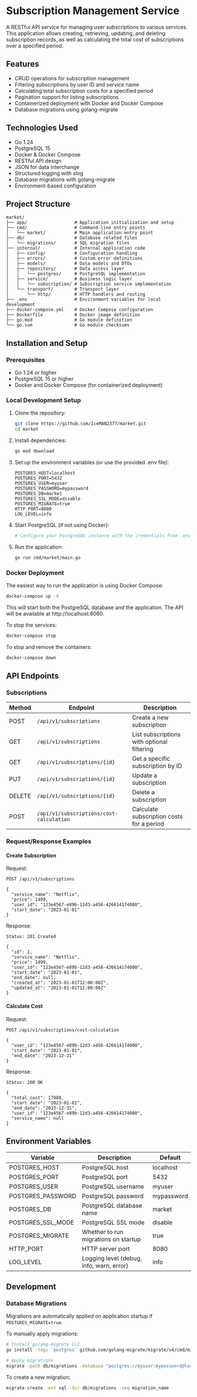 # Subscription Management Service

A RESTful API service for managing user subscriptions to various services. This application allows creating, retrieving, updating, and deleting subscription records, as well as calculating the total cost of subscriptions over a specified period.

## Features

- CRUD operations for subscription management
- Filtering subscriptions by user ID and service name
- Calculating total subscription costs for a specified period
- Pagination support for listing subscriptions
- Containerized deployment with Docker and Docker Compose
- Database migrations using golang-migrate

## Technologies Used

- Go 1.24
- PostgreSQL 15
- Docker & Docker Compose
- RESTful API design
- JSON for data interchange
- Structured logging with slog
- Database migrations with golang-migrate
- Environment-based configuration

## Project Structure

```
market/
├── app/                  # Application initialization and setup
├── cmd/                  # Command-line entry points
│   └── market/           # Main application entry point
├── db/                   # Database related files
│   └── migrations/       # SQL migration files
├── internal/             # Internal application code
│   ├── config/           # Configuration handling
│   ├── errors/           # Custom error definitions
│   ├── models/           # Data models and DTOs
│   ├── repository/       # Data access layer
│   │   └── postgres/     # PostgreSQL implementation
│   ├── service/          # Business logic layer
│   │   └── subscription/ # Subscription service implementation
│   └── transport/        # Transport layer
│       └── http/         # HTTP handlers and routing
├── .env                  # Environment variables for local development
├── docker-compose.yml    # Docker Compose configuration
├── Dockerfile            # Docker image definition
├── go.mod                # Go module definition
└── go.sum                # Go module checksums
```

## Installation and Setup

### Prerequisites

- Go 1.24 or higher
- PostgreSQL 15 or higher
- Docker and Docker Compose (for containerized deployment)

### Local Development Setup

1. Clone the repository:
   ```bash
   git clone https://github.com/IceMAN2377/market.git
   cd market
   ```

2. Install dependencies:
   ```bash
   go mod download
   ```

3. Set up the environment variables (or use the provided .env file):
   ```
   POSTGRES_HOST=localhost
   POSTGRES_PORT=5432
   POSTGRES_USER=myuser
   POSTGRES_PASSWORD=mypassword
   POSTGRES_DB=market
   POSTGRES_SSL_MODE=disable
   POSTGRES_MIGRATE=true
   HTTP_PORT=8080
   LOG_LEVEL=info
   ```

4. Start PostgreSQL (if not using Docker):
   ```bash
   # Configure your PostgreSQL instance with the credentials from .env
   ```

5. Run the application:
   ```bash
   go run cmd/market/main.go
   ```

### Docker Deployment

The easiest way to run the application is using Docker Compose:

```bash
docker-compose up -d
```

This will start both the PostgreSQL database and the application. The API will be available at http://localhost:8080.

To stop the services:

```bash
docker-compose stop
```

To stop and remove the containers:

```bash
docker-compose down
```

## API Endpoints

### Subscriptions

| Method | Endpoint | Description |
|--------|----------|-------------|
| POST | `/api/v1/subscriptions` | Create a new subscription |
| GET | `/api/v1/subscriptions` | List subscriptions with optional filtering |
| GET | `/api/v1/subscriptions/{id}` | Get a specific subscription by ID |
| PUT | `/api/v1/subscriptions/{id}` | Update a subscription |
| DELETE | `/api/v1/subscriptions/{id}` | Delete a subscription |
| POST | `/api/v1/subscriptions/cost-calculation` | Calculate subscription costs for a period |

### Request/Response Examples

#### Create Subscription

Request:
```
POST /api/v1/subscriptions

{
  "service_name": "Netflix",
  "price": 1499,
  "user_id": "123e4567-e89b-12d3-a456-426614174000",
  "start_date": "2023-01-01"
}
```

Response:
```
Status: 201 Created

{
  "id": 1,
  "service_name": "Netflix",
  "price": 1499,
  "user_id": "123e4567-e89b-12d3-a456-426614174000",
  "start_date": "2023-01-01",
  "end_date": null,
  "created_at": "2023-01-01T12:00:00Z",
  "updated_at": "2023-01-01T12:00:00Z"
}
```

#### Calculate Cost

Request:
```
POST /api/v1/subscriptions/cost-calculation

{
  "user_id": "123e4567-e89b-12d3-a456-426614174000",
  "start_date": "2023-01-01",
  "end_date": "2023-12-31"
}
```

Response:
```
Status: 200 OK

{
  "total_cost": 17988,
  "start_date": "2023-01-01",
  "end_date": "2023-12-31",
  "user_id": "123e4567-e89b-12d3-a456-426614174000",
  "service_name": null
}
```

## Environment Variables

| Variable | Description | Default |
|----------|-------------|---------|
| POSTGRES_HOST | PostgreSQL host | localhost |
| POSTGRES_PORT | PostgreSQL port | 5432 |
| POSTGRES_USER | PostgreSQL username | myuser |
| POSTGRES_PASSWORD | PostgreSQL password | mypassword |
| POSTGRES_DB | PostgreSQL database name | market |
| POSTGRES_SSL_MODE | PostgreSQL SSL mode | disable |
| POSTGRES_MIGRATE | Whether to run migrations on startup | true |
| HTTP_PORT | HTTP server port | 8080 |
| LOG_LEVEL | Logging level (debug, info, warn, error) | info |

## Development

### Database Migrations

Migrations are automatically applied on application startup if `POSTGRES_MIGRATE=true`. 

To manually apply migrations:

```bash
# Install golang-migrate CLI
go install -tags 'postgres' github.com/golang-migrate/migrate/v4/cmd/migrate@latest

# Apply migrations
migrate -path db/migrations -database "postgres://myuser:mypassword@localhost:5432/market?sslmode=disable" up
```

To create a new migration:

```bash
migrate create -ext sql -dir db/migrations -seq migration_name
```